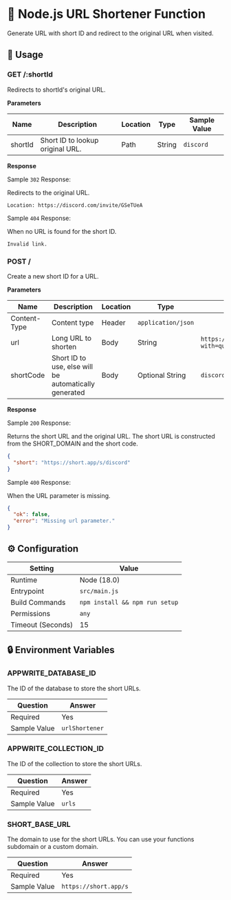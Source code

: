 # 🔗 Node.js URL Shortener Function

Generate URL with short ID and redirect to the original URL when visited.

## 🧰 Usage

### GET /:shortId

Redirects to shortId's original URL.

**Parameters**

| Name    | Description                      | Location | Type   | Sample Value |
| ------- | -------------------------------- | -------- | ------ | ------------ |
| shortId | Short ID to lookup original URL. | Path     | String | `discord`    |

**Response**

Sample `302` Response:

Redirects to the original URL.

```text
Location: https://discord.com/invite/GSeTUeA
```

Sample `404` Response:

When no URL is found for the short ID.

```text
Invalid link.
```

### POST /

Create a new short ID for a URL.

**Parameters**

| Name         | Description                                           | Location | Type               | Sample Value                                                   |
| ------------ | ----------------------------------------------------- | -------- | ------------------ | -------------------------------------------------------------- |
| Content-Type | Content type                                          | Header   | `application/json` |
| url         | Long URL to shorten                                   | Body     | String             | `https://mywebapp.com/pages/hugelongurl?with=query&params=123` |
| shortCode    | Short ID to use, else will be automatically generated | Body     | Optional String    | `discord`                                                      |

**Response**

Sample `200` Response:

Returns the short URL and the original URL. The short URL is constructed from the SHORT_DOMAIN and the short code.

```json
{
  "short": "https://short.app/s/discord"
}
```

Sample `400` Response:

When the URL parameter is missing.

```json
{
  "ok": false,
  "error": "Missing url parameter."
}
```

## ⚙️ Configuration

| Setting           | Value                          |
| ----------------- | ------------------------------ |
| Runtime           | Node (18.0)                    |
| Entrypoint        | `src/main.js`                  |
| Build Commands    | `npm install && npm run setup` |
| Permissions       | `any`                          |
| Timeout (Seconds) | 15                             |

## 🔒 Environment Variables

### APPWRITE_DATABASE_ID

The ID of the database to store the short URLs.

| Question     | Answer         |
| ------------ | -------------- |
| Required     | Yes            |
| Sample Value | `urlShortener` |

### APPWRITE_COLLECTION_ID

The ID of the collection to store the short URLs.

| Question     | Answer |
| ------------ | ------ |
| Required     | Yes    |
| Sample Value | `urls` |

### SHORT_BASE_URL

The domain to use for the short URLs. You can use your functions subdomain or a custom domain.

| Question     | Answer                |
| ------------ | --------------------- |
| Required     | Yes                   |
| Sample Value | `https://short.app/s` |
